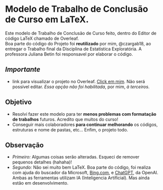 # Modelo de Trabalho de Conclusão de Curso em LaTeX.


Este modelo de Trabalho de Conclusão de Curso feito, dentro do Editor de código LaTeX chamado de Overleaf. <br>
Boa parte do código do Projeto foi **reutilizado** por mim, @czargab18, ao entregar o Trabalho final da Disciplina de Estatistica Exploratória. A professora Juliana Betin foi responsavel por elaborar o código.

## ***Importante***
- link para visualizar o projeto no Overleaf. [Click em mim](https://www.overleaf.com/read/sfgpdmpbjchb).
Não será possível editar. *Essa opção não foi habilitada*, por mim, *à terceiros*.

## **Objetivo**
- Resolvi fazer este modelo para ter **menos problemas com formatação de trabalhos** futuros. Acredito que muitos do curso!
- Conseguir mais colaboradores **para continuar melhorando** os códigos, estruturas e nome de pastas, etc... Enfim, o projeto todo.

## **Observação**

- *Primeiro:* Algumas coisas serão alteradas. Esqueci de remover pequenos detalhes (hahaha)!
- *Segundo:* Não sei muito bem LaTeX. Boa parte do código, foi realiza com ajuda do buscador da Microsoft, [Bing.com](https://www.bing.com/), e [ChatGPT](https://openai.com/blog/chatgpt), da OpenAI.
Ambas as ferramentas utilizam IA (Inteligencia Artificial). Mas ainda estão em desenvolvimento.
